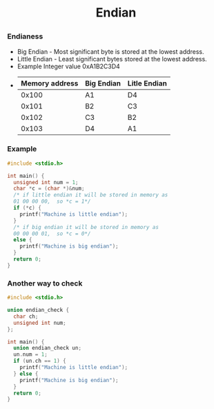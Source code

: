 <h1 style="text-align:center;"> Endian </p>

### Endianess

- Big Endian - Most significant byte is stored at the lowest address.
- Little Endian - Least significant bytes stored at the lowest address.
- Example Integer value 0xA1B2C3D4
- | Memory address | Big Endian | Litle Endian |
  | -------------- | ---------- | ------------ |
  | 0x100          | A1         | D4           |
  | 0x101          | B2         | C3           |
  | 0x102          | C3         | B2           |
  | 0x103          | D4         | A1           |

### Example

```c
#include <stdio.h>

int main() {
  unsigned int num = 1;
  char *c = (char *)&num;
  /* if little endian it will be stored in memory as
  01 00 00 00,  so *c = 1*/
  if (*c) {
    printf("Machine is little endian");
  }
  /* if big endian it will be stored in memory as
  00 00 00 01,  so *c = 0*/
  else {
    printf("Machine is big endian");
  }
  return 0;
}
```

### Another way to check

```c
#include <stdio.h>

union endian_check {
  char ch;
  unsigned int num;
};

int main() {
  union endian_check un;
  un.num = 1;
  if (un.ch == 1) {
    printf("Machine is little endian");
  } else {
    printf("Machine is big endian");
  }
  return 0;
}
```
